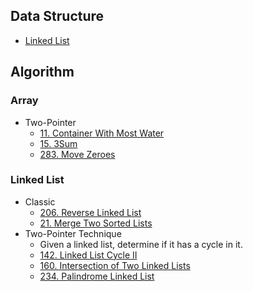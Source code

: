 ## Data Structure
* [Linked List](./DataStructure/LinkedList)

## Algorithm
### Array
* Two-Pointer
  * [11. Container With Most Water](./Algorithm/LinkedList/11.ContainerWithMostWater.js)
  * [15. 3Sum](./Algorithm/LinkedList/15.3Sum.js)
  * [283. Move Zeroes](./Algorithm/LinkedList/283.MoveZeroes.js)
### Linked List
* Classic
  * [206. Reverse Linked List](./Algorithm/LinkedList/206.ReverseLinkedList.js)
  * [21. Merge Two Sorted Lists](./Algorithm/LinkedList/21.MergeTwoSortedLists.js)
* Two-Pointer Technique
  * Given a linked list, determine if it has a cycle in it.
  * [142. Linked List Cycle II](./Algorithm/LinkedList/142.LinkedListCycleII.js)
  * [160. Intersection of Two Linked Lists](./Algorithm/LinkedList/160.IntersectionOfTwoLinkedLists.js)
  * [234. Palindrome Linked List](./Algorithm/LinkedList/234.PalindromeLinkedList.js)